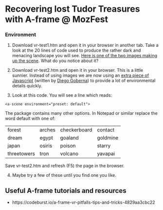 # Recovering lost Tudor Treasures with A-frame @ MozFest </h1>

<h3> Environment </h3>

1. Download vr-test1.htm and open it in your browser in another tab. Take a look at the 20 lines of code used to produce the rather dark and menacing landscape you will see. <a href="https://cdn.aframe.io/a-painter/images/sky.jpg">Here is one of the two images making up the scene</a>. What do you notice about it?

2. Download vr-test2.htm and open it in your browser. This is a little sunnier. Instead of using images we are now using an <a href="https://github.com/feiss/aframe-environment-component">extra piece of Javascript</a> (written by <a href="https://github.com/feiss">Diego Goberna</a>) to provide a lot of environmental details quickly.

3. Look at this code. You will see a line which reads:
```
<a-scene environment="preset: default">
```

The package contains many other options. In Notepad or similar replace the word default with one of:

<table>
<tr>
  <td> forest </td>
  <td> arches </td>
  <td> checkerboard </td>
  <td> contact </td>
  </tr>
<tr>
  <td> dream </td>
  <td> egypt </td>
  <td> goaland </td>
  <td> goldmine </td>
  </tr>
<tr>
  <td> japan </td>
  <td> osiris </td>
  <td> poison </td>
  <td> starry </td>
  </tr>
<tr>
  <td> threetowers </td>
  <td> tron </td>
  <td> volcano </td>
  <td> yavapai </td>
</table>

Save vr-test2.htm and refresh (F5) the page in the browser.

4. Maybe try a few of these until you find one you like.

<h2> Useful A-frame tutorials and resources </h2>
<ul>
<li> https://codeburst.io/a-frame-vr-pitfalls-tips-and-tricks-4829aa3cbc22
</ul>

